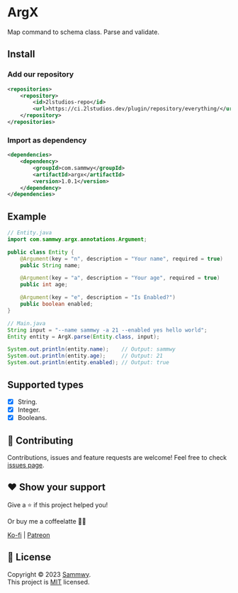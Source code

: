 # ArgX

Map command to schema class. Parse and validate.

## Install

### Add our repository

```xml
<repositories>
    <repository>
        <id>2lstudios-repo</id>
        <url>https://ci.2lstudios.dev/plugin/repository/everything/</url>
    </repository>
</repositories>
```

### Import as dependency

```xml
<dependencies>
    <dependency>
        <groupId>com.sammwy</groupId>
        <artifactId>argx</artifactId>
        <version>1.0.1</version>
    </dependency>
</dependencies>
```

## Example

```java
// Entity.java
import com.sammwy.argx.annotations.Argument;

public class Entity {
    @Argument(key = "n", description = "Your name", required = true)
    public String name;

    @Argument(key = "a", description = "Your age", required = true)
    public int age;

    @Argument(key = "e", description = "Is Enabled?")
    public boolean enabled;
}
```

```java
// Main.java
String input = "--name sammwy -a 21 --enabled yes hello world";
Entity entity = ArgX.parse(Entity.class, input);

System.out.println(entity.name);    // Output: sammwy
System.out.println(entity.age);     // Output: 21
System.out.println(entity.enabled); // Output: true
```

## Supported types

- [X] String.
- [X] Integer.
- [X] Booleans.

## 🤝 Contributing

Contributions, issues and feature requests are welcome!
Feel free to check [issues page](https://github.com/sammwyy/argx/issues).

## ❤️ Show your support

Give a ⭐️ if this project helped you!

Or buy me a coffeelatte 🙌🏾

[Ko-fi](https://ko-fi.com/sammwy) | [Patreon](https://patreon.com/sammwy)

## 📝 License

Copyright © 2023 [Sammwy](https://github.com/sammwyy).  
This project is [MIT](LICENSE) licensed.
